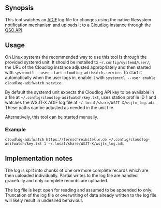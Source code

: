 ## Synopsis

This tool watches an [ADIF](https://adif.org/) log file for changes using the native filesystem
notification mechanism and uploads it to a [Cloudlog](https://www.magicbug.co.uk/cloudlog/)
instance through the [QSO API](https://github.com/magicbug/Cloudlog/wiki/API#apiqso).

## Usage

On Linux systems the recommended way to use this tool is through the provided systemd unit. It
should be installed to `~/.config/systemd/user/`, the URL of the Cloudlog instance adjusted
appropriately and then started with `systemctl --user start cloudlog-adifwatch.service`. To start it
automatically when the user logs in, enable it with `systemctl --user enable
cloudlog-adifwatch.service`.

By default the systemd unit expects the Cloudlog API key to be available in a file at
`~/.config/cloudlog-adifwatch/key.txt`, uses station profile ID 1 and watches the WSJT-X ADIF log
file at `~/.local/share/WSJT-X/wsjtx_log.adi`. These paths can be adjusted as needed in the unit
file.

Alternatively, this tool can be started manually.

### Example

```
cloudlog-adifwatch https://fernschreibstelle.de ~/.config/cloudlog-adifwatch/key.txt 1 ~/.local/share/WSJT-X/wsjtx_log.adi
```

## Implementation notes

The log is split into chunks of one ore more complete records which are then uploaded individually.
Partial writes to the log file are handled gracefully and only complete records are uploaded.

The log file is kept open for reading and assumed to be appended to only. Truncation of the log file
or overwriting of data already written to the log file will likely result in undesired behaviour.
